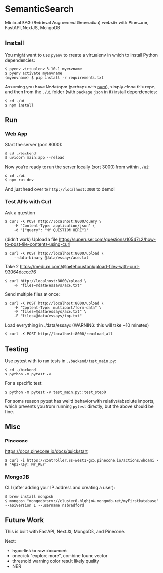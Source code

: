 # SemanticSearch

Minimal RAG (Retrieval Augmented Generation) website with Pinecone, FastAPI, NextJS, MongoDB


## Install

You might want to use `pyenv` to create a virtualenv in which to install Python dependencies:

    $ pyenv virtualenv 3.10.1 myenvname
    $ pyenv activate myenvname
    (myenvname) $ pip install -r requirements.txt

Assuming you have Node/npm (perhaps with [nvm](https://github.com/nvm-sh/nvm)), simply clone this repo, and then from the `./ui` folder (with `package.json` in it) install dependencies:

    $ cd ./ui
    $ npm install 


## Run

### Web App

Start the server (port 8000):

    $ cd ./backend
    $ uvicorn main:app --reload

Now you're ready to run the server locally (port 3000) from within `./ui`:

    $ cd ./ui
    $ npm run dev

And just head over to `http://localhost:3000` to demo!


### Test APIs with Curl

Ask a question

    $ curl -X POST http://localhost:8000/query \
        -H 'Content-Type: application/json' \
        -d '{"query": "MY QUESTION HERE"}'

(didn't work) Upload a file https://superuser.com/questions/1054742/how-to-post-file-contents-using-curl

    $ curl -X POST http://localhost:8000/upload \
        --data-binary @data/essays/ace.txt 

Take 2 https://medium.com/@petehouston/upload-files-with-curl-93064dcccc76

    $ curl http://localhost:8000/upload \
        -F "files=@data/essays/ace.txt"

Send multiple files at once:

    $ curl -X POST http://localhost:8000/upload \
        -H "Content-Type: multipart/form-data" \
        -F "files=@data/essays/ace.txt" \
        -F "files=@data/essays/top.txt"

Load everything in ./data/essays (WARNING: this will take ~10 minutes)

    $ curl -X POST http://localhost:8000/reupload_all


## Testing

Use pytest with to run tests in `./backend/test_main.py`:

    $ cd ./backend
    $ python -m pytest -v

For a specific test:

    $ python -m pytest -v test_main.py::test_step0 

For some reason pytest has weird behavior with relative/absolute imports, which prevents you from running `pytest` directly, but the above should be fine.


## Misc

### Pinecone

https://docs.pinecone.io/docs/quickstart

    $ curl -i https://controller.us-west1-gcp.pinecone.io/actions/whoami -H 'Api-Key: MY_KEY'

### MongoDB

CLI (after adding your IP address and creating a user):

    $ brew install mongosh
    $ mongosh "mongodb+srv://cluster0.hlqhjo4.mongodb.net/myFirstDatabase" --apiVersion 1 --username nsbradford

## Future Work
This is built with FastAPI, NextJS, MongoDB, and Pinecone.

Next:
- hyperlink to raw document
- oneclick "explore more", combine found vector
- threshold warning color result likely quality
- NER

